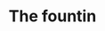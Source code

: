 ---
pid: FS28
title: The fountin
location_transcription: 
zipcode: '19197'
outside_phl: 'Philadelphia PA '
neighborhood: Society Hill, Old City
age: '10'
age_range: 6-13
instagram: 
image_file_name: FS_28.jpg
proposal_transcription: 
topic: Architecture
topic_summary: '0'
type: Fountain
keywords_other: 
credit: Pardes Levin
image_labels: 
twitter: 
facebook: 
permalink: "/monuments/fs28/"
layout: item-page
---